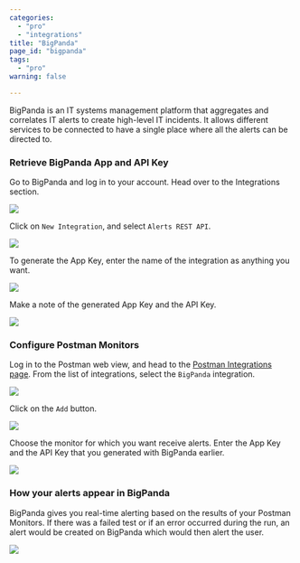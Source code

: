 ```yaml
---
categories:
  - "pro"
  - "integrations"
title: "BigPanda"
page_id: "bigpanda"
tags: 
  - "pro"
warning: false

---
```


BigPanda is an IT systems management platform that aggregates and correlates IT alerts to create high-level IT incidents. It allows different services to be connected to have a single place where all the alerts can be directed to.

### Retrieve BigPanda App and API Key

Go to BigPanda and log in to your account. Head over to the Integrations section.

![](https://s3.amazonaws.com/postman-static-getpostman-com/postman-docs/58834801.png)

Click on `New Integration`, and select `Alerts REST API`.

![](https://s3.amazonaws.com/postman-static-getpostman-com/postman-docs/58834897.png)

To generate the App Key, enter the name of the integration as anything you want.

![](https://s3.amazonaws.com/postman-static-getpostman-com/postman-docs/58834937.png)

Make a note of the generated App Key and the API Key.

![](https://s3.amazonaws.com/postman-static-getpostman-com/postman-docs/58835014.png)

### Configure Postman Monitors

Log in to the Postman web view, and head to the [Postman Integrations page](https://app.getpostman.com/dashboard/integrations). From the list of integrations, select the `BigPanda` integration.

![](https://s3.amazonaws.com/postman-static-getpostman-com/postman-docs/58835084.png)

Click on the `Add` button.

![](https://s3.amazonaws.com/postman-static-getpostman-com/postman-docs/58834855.png)

Choose the monitor for which you want receive alerts. Enter the App Key and the API Key that you generated with BigPanda earlier.

![](https://s3.amazonaws.com/postman-static-getpostman-com/postman-docs/58835169.png)

### How your alerts appear in BigPanda

BigPanda gives you real-time alerting based on the results of your Postman Monitors. If there was a failed test or if an error occurred during the run, an alert would be created on BigPanda which would then alert the user.

![](https://s3.amazonaws.com/postman-static-getpostman-com/postman-docs/58835364.png)
